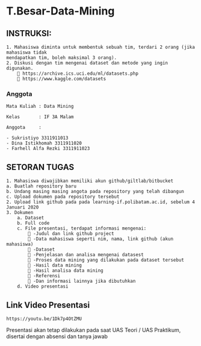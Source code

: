# T.Besar-Data-Mining

## INSTRUKSI:
```
1. Mahasiswa diminta untuk membentuk sebuah tim, terdari 2 orang (jika mahasiswa tidak
mendapatkan tim, boleh maksimal 3 orang).
2. Diskusi dengan tim mengenai dataset dan metode yang ingin digunakan.
     https://archive.ics.uci.edu/ml/datasets.php
     https://www.kaggle.com/datasets
```

### Anggota
```
Mata Kuliah : Data Mining

Kelas       : IF 3A Malam

Anggota     : 

- Sukristiyo 3311911013
- Dina Istikhomah 3311911020
- Farhell Alfa Rezki 3311911023
```

## SETORAN TUGAS
```
1. Mahasiswa diwajibkan memiliki akun github/giltlab/bitbucket
a. Buatlah repository baru
b. Undang masing masing angota pada repository yang telah dibangun
c. Upload dokumen pada repository tersebut
2. Upload link github pada pada learning-if.polibatam.ac.id, sebelum 4 Januari 2020
3. Dokumen
    a. Dataset
    b. Full code
    c. File presentasi, terdapat informasi mengenai:
         -Judul dan link github project
         -Data mahasiswa seperti nim, nama, link github (akun mahasiswa)
         -Dataset
         -Penjelasan dan analisa mengenai datasest
         -Proses data mining yang dilakukan pada dataset tersebut
         -Hasil data mining
         -Hasil analisa data mining
         -Referensi
         -Dan informasi lainnya jika dibutuhkan  
    d. Video presentasi
```
## Link Video Presentasi
```
https://youtu.be/1Dk7p4OtZMU
```

Presentasi akan tetap dilakukan pada saat UAS Teori / UAS Praktikum, disertai dengan absensi
dan tanya jawab
